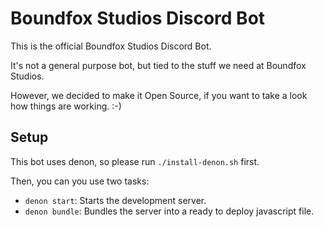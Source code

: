 # Boundfox Studios Discord Bot

This is the official Boundfox Studios Discord Bot.

It's not a general purpose bot, but tied to the stuff we need at Boundfox Studios.

However, we decided to make it Open Source, if you want to take a look how things are working. :-)

## Setup

This bot uses denon, so please run `./install-denon.sh` first.

Then, you can you use two tasks:

* `denon start`: Starts the development server.
* `denon bundle`: Bundles the server into a ready to deploy javascript file.

